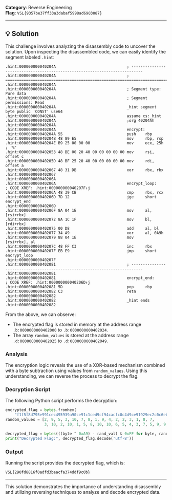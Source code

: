 **Category**: Reverse Engineering  
**Flag**: `VSL{9357be37ff33a3dabaf5998ad6903087}`

---

## 💡 Solution

This challenge involves analyzing the disassembly code to uncover the solution. Upon inspecting the disassembled code, we can easily identify the segment labeled `.hint`:

```assembly
.hint:000000000040204A                               ; ---------------------------------------------------------------------------
.hint:000000000040204A                               ; ===========================================================================
.hint:000000000040204A
.hint:000000000040204A                               ; Segment type: Pure data
.hint:000000000040204A                               ; Segment permissions: Read
.hint:000000000040204A                               _hint segment byte public 'CONST' use64
.hint:000000000040204A                               assume cs:_hint
.hint:000000000040204A                               ;org 40204Ah
.hint:000000000040204A
.hint:000000000040204A                               encrypt:
.hint:000000000040204A 55                            push    rbp
.hint:000000000040204B 48 89 E5                      mov     rbp, rsp
.hint:000000000040204E B9 25 00 00 00                mov     ecx, 25h ; '%'
.hint:0000000000402053 48 BE 00 20 40 00 00 00 00 00 mov     rsi, offset c
.hint:000000000040205D 48 BF 25 20 40 00 00 00 00 00 mov     rdi, offset a
.hint:0000000000402067 48 31 DB                      xor     rbx, rbx
.hint:0000000000402067
.hint:000000000040206A
.hint:000000000040206A                               encrypt_loop:                           ; CODE XREF: .hint:000000000040207F↓j
.hint:000000000040206A 48 39 CB                      cmp     rbx, rcx
.hint:000000000040206D 7D 12                         jge     short encrypt_end
.hint:000000000040206D
.hint:000000000040206F 8A 04 1E                      mov     al, [rsi+rbx]
.hint:0000000000402072 8A 1C 1F                      mov     bl, [rdi+rbx]
.hint:0000000000402075 00 D8                         add     al, bl
.hint:0000000000402077 34 A9                         xor     al, 0A9h
.hint:0000000000402079 88 04 1E                      mov     [rsi+rbx], al
.hint:000000000040207C 48 FF C3                      inc     rbx
.hint:000000000040207F EB E9                         jmp     short encrypt_loop
.hint:000000000040207F
.hint:0000000000402081                               ; ---------------------------------------------------------------------------
.hint:0000000000402081
.hint:0000000000402081                               encrypt_end:                            ; CODE XREF: .hint:000000000040206D↑j
.hint:0000000000402081 5D                            pop     rbp
.hint:0000000000402082 C3                            retn
.hint:0000000000402082
.hint:0000000000402082                               _hint ends
.hint:0000000000402082
```

From the above, we can observe:
- The encrypted flag is stored in memory at the address range `.b:0000000000402000` to `.b:0000000000402024`.
- The array `random_values` is stored at the address range `.d:0000000000402025` to `.d:0000000000402049`.

### Analysis
The encryption logic reveals the use of a XOR-based mechanism combined with a byte subtraction using values from `random_values`. Using this understanding, we can reverse the process to decrypt the flag.

### Decryption Script
The following Python script performs the decryption:

```python
encrypted_flag = bytes.fromhex(
    "f1f5f8d795e991cec495939a90ce91c1ced9cf94cacfc0c4d9ce91929ec2c0c6ebcd9fcd2d")
random_values = [2, 9, 5, 3, 10, 7, 8, 1, 9, 4, 2, 2, 3, 1, 8, 7,
                 3, 10, 2, 10, 1, 5, 8, 10, 10, 6, 5, 4, 3, 7, 5, 9, 9, 1, 6, 2, 7]

decrypted_flag = bytes(((byte ^ 0xA9) - rand_val) & 0xFF for byte, rand_val in zip(encrypted_flag, random_values))
print("Decrypted Flag:", decrypted_flag.decode('utf-8'))
```

### Output
Running the script provides the decrypted flag, which is:

`VSL{290fd8816f0adfd3baacfa374ddf9c0b}`

---

This solution demonstrates the importance of understanding disassembly and utilizing reversing techniques to analyze and decode encrypted data.

